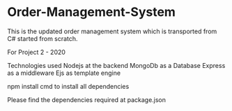 # Order-Management-System
This is the updated order management system which is transported from C# started from scratch.

For Project 2 - 2020

Technologies used
Nodejs at the backend
MongoDb as a Database
Express as a middleware
Ejs as template engine

npm install cmd to install all dependencies

Please find the dependencies required at package.json
